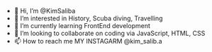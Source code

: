 - 👋 Hi, I’m @KimSaliba
- 👀 I’m interested in History, Scuba diving, Travelling
- 🌱 I’m currently learning FrontEnd development
- 💞️ I’m looking to collaborate on coding via JavaScript, HTML, CSS
- 📫 How to reach me MY INSTAGARM @kim_salib.a

<!---
KimSaliba/KimSaliba is a ✨ special ✨ repository because its `README.md` (this file) appears on your GitHub profile.
You can click the Preview link to take a look at your changes.
--->
